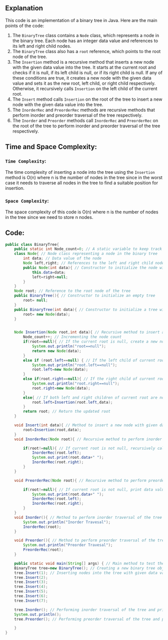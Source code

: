 ## Explanation
This code is an implementation of a binary tree in Java. Here are the main points of the code:
1. The `BinaryTree` class contains a `Node` class, which represents a node in the binary tree. Each node has an integer data value and references to its left and right child nodes.
2. The `BinaryTree` class also has a `root` reference, which points to the root node of the tree.
3. The `Insertion` method is a recursive method that inserts a new node with the given data value into the tree. It starts at the current root and checks if it is null, if its left child is null, or if its right child is null. If any of these conditions are true, it creates a new node with the given data value and sets it as the new root, left child, or right child respectively. Otherwise, it recursively calls `Insertion` on the left child of the current root.
4. The `Insert` method calls `Insertion` on the root of the tree to insert a new node with the given data value into the tree.
5. The `InorderRec` and `PreorderRec` methods are recursive methods that perform inorder and preorder traversal of the tree respectively.
6. The `Inorder` and `Preorder` methods call `InorderRec` and `PreorderRec` on the root of the tree to perform inorder and preorder traversal of the tree respectively.

## Time and Space Complexity:
### `Time Complexity`:
The time complexity of inserting a node into the tree using the `Insertion` method is O(n) where n is the number of nodes in the tree since in the worst case it needs to traverse all nodes in the tree to find a suitable position for insertion.

### `Space Complexity`:
The space complexity of this code is O(n) where n is the number of nodes in the tree since we need to store n nodes.

## Code:
```java
public class BinaryTree{
    public static int Node_count=0; // A static variable to keep track of the number of nodes in the tree
    class Node{ // Node class representing a node in the binary tree
        int data; // Data value of the node
        Node left,right; // References to the left and right child nodes
        public Node(int data){ // Constructor to initialize the node with given data value
            this.data=data;
            left=right=null;
        }
    }
    Node root; // Reference to the root node of the tree
    public BinaryTree(){ // Constructor to initialize an empty tree
        root= null;
    }
    public BinaryTree(int data){ // Constructor to initialize a tree with a single root node with given data value
        root= new Node(data);
    }


    Node Insertion(Node root,int data){ // Recursive method to insert a new node with given data value into the tree
        Node_count++; // Incrementing the node count
        if(root==null){ // If the current root is null, create a new node with given data value and return it as the new root
            System.out.println("root==null");
            return new Node(data);
        }
        else if (root.left==null) { // If the left child of current root is null, create a new node with given data value and set it as left child of current root
            System.out.println("root.left==null");
            root.left=new Node(data);
        }
        else if(root.right==null){ // If the right child of current root is null, create a new node with given data value and set it as right child of current root
            System.out.println("root.right==null");
            root.right=new Node(data);
        }
        else{ // If both left and right children of current root are not null, recursively call Insertion on left child of current root
            root.left=Insertion(root.left,data);
        }
        return root; // Return the updated root
    }

    void Insert(int data){ // Method to insert a new node with given data value into the tree by calling Insertion on the root of the tree
        root=Insertion(root,data);
    }
    void InorderRec(Node root){ // Recursive method to perform inorder traversal of the tree

        if(root!=null){ // If current root is not null, recursively call InorderRec on left child, print data value of current root and recursively call InorderRec on right child
            InorderRec(root.left);
            System.out.print(root.data+" ");
            InorderRec(root.right);
        }
    }

    void PreorderRec(Node root){ // Recursive method to perform preorder traversal of the tree

        if(root!=null){ // If current root is not null, print data value of current root, recursively call PreorderRec on left child and recursively call PreorderRec on right child
            System.out.print(root.data+" ");
            InorderRec(root.left);
            InorderRec(root.right);
        }
    }
    void Inorder(){ // Method to perform inorder traversal of the tree by calling InorderRec on the root of the tree
        System.out.println("Inorder Travesal");
        InorderRec(root);
    }

    void Preorder(){ // Method to perform preorder traversal of the tree by calling PreorderRec on the root of the tree
        System.out.println("Preorder Travesal");
        PreorderRec(root);
    }

    public static void main(String[] args) { // Main method to test the binary tree implementation
    BinaryTree tree=new BinaryTree(); // Creating a new binary tree object
    tree.Insert(1); // Inserting nodes into the tree with given data values
    tree.Insert(2);
    tree.Insert(3);
    tree.Insert(4);
    tree.Insert(5);
    tree.Insert(6);
    tree.Insert(7);

    tree.Inorder(); // Performing inorder traversal of the tree and printing out the result
    System.out.println();
    tree.Preorder(); // Performing preorder traversal of the tree and printing out the result

    }
}
```

